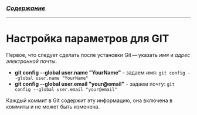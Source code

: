 ### [***Содержание***](./readme.md)
---
# Настройка параметров для GIT

Первое, что следует сделать после установки Git — указать *имя* и *адрес электронной почты*.

* **git config --global user.name "YourName"** - задаем имя:
`git config --global user.name "YourName"`
* **git config --global user.email "your@email"** - задаем почту: `git config --global user.email "your@email"`

Каждый коммит в Git содержит эту информацию, она включена в коммиты и не может быть изменена.